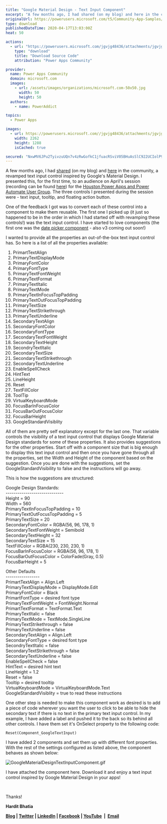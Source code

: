 ```yaml
---
title: "Google Material Design - Text Input Component"
excerpt: "A few months ago, I had shared (on my blog) and here in the community, a revamped text input control inspired by Google's Material Design. I"
originalUrl: https://powerusers.microsoft.com/t5/Community-App-Samples/Google-Material-Design-Text-Input-Component/td-p/530161
type: download
publishedDateTime: 2020-04-17T13:03:00Z
heat: 50

actions:
  - url: "https://powerusers.microsoft.com/jgvjg48436/attachments/jgvjg48436/AppFeedbackGallery/503/2/GoogleMaterialDesignTextInput.msapp"
    type: "download"
    title: "Download Source Code"
    attribution: "Power Apps Community"

provider:
  name: Power Apps Community
  domain: microsoft.com
  images:
    - url: /assets/images/organizations/microsoft.com-50x50.jpg
      width: 50
      height: 50
  authors:
    - name: PowerAddict

topics:
  - Power Apps

images:
  - url: https://powerusers.microsoft.com//jgvjg48436/attachments/jgvjg48436/AppFeedbackGallery/503/1/Google%20Materiel%20Design%20Text%20Input%20Component.JPG
    width: 2262
    height: 1288
    isCached: true

secured: "NxwMV6JPu2TyivzuUQn7v4zRwGofkC1jfuacRSviV05BHuAsSlC922UCIolP9qI7xl/ghwGYR4ZpbuRwdhDaio3z6rSl9S4HmSa4zgj+qr1OM/m3cNO75lD6wxtGYux7sYw/HbeOM9TQY++piXW18N0H6vgj/nulgzWlZM4EqYz6GyW/iESJVd7iVgUIIKyoQRb7PEjO6Ga14D6KAfbBsZ702ISClFmjmXLNMsn6AciMya3KQuHxZMn/HoJc/fZvGN0jNJJXadcpEIQezb2IhuqMTn+2zJuvbrd+hi9Wxw6lgYzutgjrbcYfj2iwTwtXPsxOAzZIk8lrjDs6603fbmGDfZ4K2uT2A1b/NWpuGS6Lpr+xUohT3OwfteZ+aAt2kPFDxpx2nz++IMqBUfP5mwcSVBdC0juTUFOzNsQn9HwIAjt6fX93wvPB7R1x9Csz;ofCC5u02s92Srx9hlOo4HA=="
---
```

<p>A few months ago, I had <a href="https://thepoweraddict.com/implementing-googles-material-design-for-labels-using-power-apps/" target="_blank" rel="noopener nofollow noopener noreferrer">shared</a>&nbsp;(on my blog) and <a href="https://powerusers.microsoft.com/t5/Community-App-Samples/Revamping-Power-Apps-controls-based-on-Google-s-Material-Design/td-p/465416" target="_self">here</a> in the community, a revamped text input control inspired by Google's Material Design. I presented this, for the first time, to an audience on April's session (recording can be found <a href="https://www.powerplatformug.com/viewdocument/session-recording-4?CommunityKey=f12bf679-9f8a-47d8-bdfd-b9468d85fa52&amp;tab=librarydocuments" target="_blank" rel="noopener nofollow noopener noreferrer">here</a>) for the <a href="https://www.powerplatformug.com/communities/community-home?CommunityKey=f12bf679-9f8a-47d8-bdfd-b9468d85fa52" target="_blank" rel="noopener nofollow noopener noreferrer">Houston Power Apps and Power Automate User Group</a>. The three controls I presented during the session were - text input, tooltip, and floating action button.</p>
<p>One of the feedback I got was to convert each of these control into a component to make them reusable. The first one I picked up (it just so happened to be in the order in which I had started off with revamping these controls!) was the text input control. I have started to love components (the first one was the <a href="https://thepoweraddict.com/revamping-the-date-picker-control-v2/" target="_blank" rel="noopener nofollow noopener noreferrer">date picker component</a> - also v3 coming out soon!)</p>
<p>I wanted to provide all the properties an out-of-the-box text input control has. So here is a list of all the properties available:</p>
<ol>
<li>PrimartTextAlign</li>
<li>PrimaryTextDisplayMode</li>
<li>PrimaryFontColor</li>
<li>PrimaryFontType</li>
<li>PrimaryTextFontWeight</li>
<li>PrimaryTextFormat</li>
<li>PrimaryTextItalic</li>
<li>PrimaryTextMode</li>
<li>PrimaryTextInFocusTopPadding</li>
<li>PrimaryTextOutFocusTopPadding</li>
<li>PrimaryTextSize</li>
<li>PrimaryTextStrikethrough</li>
<li>PrimaryTextUnderline</li>
<li>SecondaryTextAlign</li>
<li>SecondaryFontColor</li>
<li>SecondaryFontType</li>
<li>SecondaryTextFontWeight</li>
<li>SecondaryTextHeight</li>
<li>SecondryTextItalic</li>
<li>SecondaryTextSize</li>
<li>SecondaryTextStrikethrough</li>
<li>SecondaryTextUnderline</li>
<li>EnableSpellCheck</li>
<li>HintText</li>
<li>LineHeight</li>
<li>Reset</li>
<li>TextFillColor</li>
<li>ToolTip</li>
<li>VirtualKeyboardMode</li>
<li>FocusBarInFocusColor</li>
<li>FocusBarOutFocusColor</li>
<li>FocusBarHeight</li>
<li>GoogleStandardVisiblity</li>
</ol>
<p>All of them are pretty self explanatory except for the last one. That variable controls the visibility of a text input control that displays Google Material Design standards for some of these properties. It also provides suggestions for the other properties. Start off with a component size that is big enough to display this text input control and then once you have gone through all the properties, set the Width and Height of the component based on the suggestion. Once you are done with the suggestions, set the GoogleStandardVisibility to false and the instructions will go away.</p>
<p>This is how the suggestions are structured:</p>
<p>Google Design Standards:<br>-----------------------------<br>Height = 90<br>Width = 560<br>PrimaryTextInFocusTopPadding = 10<br>PrimaryTextOutFocusTopPadding = 5<br>PrimaryTextSize = 20<br>SecondaryFontColor = RGBA(56, 96, 178, 1)<br>SecondaryTextFontWeight = Semibold<br>SecondaryTextHeight = 32<br>SecondaryTextSize = 15<br>TextFillColor = RGBA(230, 230, 230, 1)<br>FocusBarInFocusColor = RGBA(56, 96, 178, 1)<br>FocusBarOutFocusColor = ColorFade(Gray, 0.5)<br>FocusBarHeight = 5</p>
<p>Other Defaults<br>-----------------<br>PrimartTextAlign = Align.Left<br>PrimaryTextDisplayMode = DisplayMode.Edit<br>PrimaryFontColor = Black<br>PrimartFontType = desired font type<br>PrimaryTextFontWeight = FontWeight.Normal<br>PrimartTextFormat = TextFormat.Text<br>PrimaryTextItalic = false<br>PrimaryTextMode = TextMode.SingleLine<br>PrimaryTextStrikethrough = false<br>PrimaryTextUnderline = false<br>SecondaryTextAlign = Align.Left<br>SecondaryFontType = desired font type<br>SecondryTextItalic = false<br>SecondaryTextStrikethrough = false<br>SecondaryTextUnderline = false<br>EnableSpellCheck = false<br>HintText = desired hint text<br>LineHeight = 1.2<br>Reset = false<br>Tooltip = desired tooltip<br>VirtualKeyboardMode = VirtualKeyboardMode.Text<br>GoogleStandardVisiblity = true to read these instructions</p>
<p>One other step is needed to make this component work as desired is to add a piece of code wherever you want the user to click to be able to hide the secondary text if there is no text in the primary text input control. In my example, I have added a label and pushed it to the back so its behind all other controls. I have them set it's OnSelect property to the following code:</p>
<pre><code>Reset(Component_GoogleTextInput)</code></pre>
<p>I have added 2 components and set them up with different font properties. With the rest of the settings configured as listed above, the component behaves as shown below:</p>
<p><span class="lia-inline-image-display-wrapper lia-image-align-inline" image-alt="GoogleMaterialDesignTextInputComponent.gif" style="width: 226px;"><img src="https://powerusers.microsoft.com/t5/image/serverpage/image-id/134521i0EC00FBADA2E664D/image-size/medium?v=1.0&amp;px=400" title="GoogleMaterialDesignTextInputComponent.gif" alt="GoogleMaterialDesignTextInputComponent.gif" li-image-url="https://powerusers.microsoft.com/t5/image/serverpage/image-id/134521i0EC00FBADA2E664D?v=1.0" li-image-display-id="'134521i0EC00FBADA2E664D'" li-message-uid="'530161'" li-messages-message-image="true" li-bindable="" class="lia-media-image" tabindex="0" li-bypass-lightbox-when-linked="true" li-use-hover-links="false"></span></p>
<p>I have attached the component here. Download it and enjoy a text input control inspired by Google Material Design in your apps!</p>
<p>&nbsp;</p>
<p>Thanks!</p>
<p><strong>Hardit Bhatia</strong></p>
<p><a href="https://thepoweraddict.com" target="_self" rel="nofollow noopener noreferrer"><strong>Blog</strong></a><strong>&nbsp;| </strong><a href="https://twitter.com/thepoweraddict" target="_self" rel="nofollow noopener noreferrer"><strong>Twitter</strong></a><strong> | </strong><a href="https://www.linkedin.com/in/harditbhatia/" target="_self" rel="nofollow noopener noreferrer"><strong>LinkedIn</strong></a><strong> | </strong><a href="https://www.facebook.com/thepoweraddict/" target="_self" rel="nofollow noopener noreferrer"><strong>Facebook</strong></a><strong> | </strong><a href="https://www.youtube.com/channel/UC01IDHuH1X3ZhUYMTj-ZyTg?view_as=subscriber" target="_self" rel="nofollow noopener noreferrer"><strong>YouTube</strong></a><strong>&nbsp; |&nbsp;&nbsp;</strong><a href="mailto:hardit.bhatia@thepoweraddict.com" target="_self" rel="nofollow noopener noreferrer"><strong>Email</strong></a></p>

